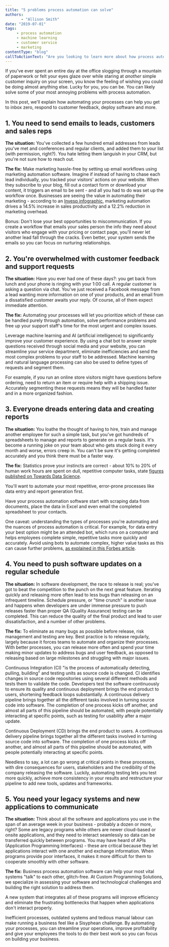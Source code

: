 ```yaml
---
title: "5 problems process automation can solve"
authors:
       - "Allison Smith"
date: "2019-07-01"
tags: 
     - process automation
     - machine learning
     - customer service
     - marketing
contentType: "blog"
callToActionText: "Are you looking to learn more about how process automation can solve problems in your business? We'd love to chat. Fill in the form below and we will be in touch."
---
```


If you've ever spent an entire day at the office slogging through a mountain of paperwork or felt your eyes glaze over while staring at  *another* simple customer inquiry on your screen, you know the feeling of wishing you could be doing almost anything else. Lucky for you, you can be. You can likely solve some of your most annoying problems with process automation.

In this post, we'll explain how automating your processes can help you get to inbox zero, respond to customer feedback, deploy software and more.

## 1. You need to send emails to leads, customers and sales reps

**The situation:** You've collected a few hundred email addresses from leads you've met and conferences and regular clients, and added them to your list (with permission, right?). You hate letting them languish in your CRM, but you're not sure how to reach out.

**The fix:** Make marketing hassle-free by setting up email workflows using marketing automation software. Imagine if instead of having to chase each lead individually, you tracked your visitors' actions on your website. When they subscribe to your blog, fill out a contact form or download your content, it triggers an email to be sent - and all you had to do was set up the workflow once. Businesses are seeing the value in automating their marketing - according to an [Invesp infographic](https://www.invespcro.com/blog/marketing-automation/), marketing automation drives a 14.5% increase in sales productivity and a 12.2% reduction in marketing overhead.

Bonus: Don't lose your best opportunities to miscommunication. If you create a workflow that emails your sales person the info they need about visitors who engage with your pricing or contact page, you'll never let another lead fall through the cracks. Even better, your system sends the emails so you can focus on nurturing relationships.

## 2. You're overwhelmed with customer feedback and support requests

**The situation:** Have you ever had one of these days?: you get back from lunch and your phone is ringing with your 1:00 call. A regular customer is asking a question via chat. You've just received a Facebook message from a lead wanting more information on one of your products, and an email from a dissatisfied customer awaits your reply. Of course, all of them expect immediate attention.

**The fix:** Automating your processes will let you prioritize which of these can be handled purely through automation, solve performance problems and free up your support staff's time for the most urgent and complex issues.

Leverage machine learning and AI (artificial intelligence) to significantly improve your customer experience. By using a chat bot to answer simple questions received through social media and your website, you can streamline your service department, eliminate inefficiencies and send the most complex problems to your staff to be addressed. Machine learning and natural language processing can also be used to define types of requests and segment them. 

For example, if you run an online store visitors might have questions before ordering, need to return an item or require help with a shipping issue. Accurately segmenting these requests means they will be handled faster and in a more organized fashion. 



## 3. Everyone dreads entering data and creating reports

**The situation:** You loathe the thought of having to hire, train and manage another employee for such a simple task, but you've got hundreds of spreadsheets to manage and reports to generate on a regular basis. It's become a running joke on your team about who gets stuck doing it every month and worse, errors creep in. You can't be sure it's getting completed accurately and you think there must be a faster way.

**The fix:** Statistics prove your instincts are correct - about 10% to 20% of human work hours are spent on dull, repetitive computer tasks, state [figures published on Towards Data Science](https://towardsdatascience.com/all-the-robotic-process-automation-rpa-stats-you-need-to-know-bcec22eaaad9).

 You'll want to automate your most repetitive, error-prone processes like data entry and report generation first. 

Have your process automation software start with scraping data from documents, place the data in Excel and even email the completed spreadsheet to your contacts.

One caveat: understanding the types of processes you're automating and the nuances of process automation is critical. For example, for data entry your best option might be an attended bot, which runs on a computer and helps employees complete simple, repetitive tasks more quickly and accurately. Avoid using bots to automate complex, higher value tasks as this can cause further problems, [as explained in this Forbes article](https://www.forbes.com/sites/cognitiveworld/2018/12/02/the-big-rpa-bubble/#480d945d68d9). 

## 4. You need to push software updates on a regular schedule

**The situation:** In software development, the race to release is real; you've got to beat the competition to the punch on the next great feature. Iterating quickly and releasing more often lead to less bugs than releasing on an infrequent timeline. Schedule pressure, or "time crunch" is another issue and happens when developers are under immense pressure to push releases faster than proper QA (Quality Assurance) testing can be completed. This can reduce the quality of the final product and lead to user dissatisfaction, and a number of other problems.

**The fix:** To eliminate as many bugs as possible before release, risk management and testing are key. Best practice is to release regularly, largely because it forces teams to automate and organize their processes. With better processes, you can release more often and spend your time making minor updates to address bugs and user feedback, as opposed to releasing based on large milestones and struggling with major issues. 

 Continuous Integration (CI) "is the process of automatically detecting, pulling, building" and testing units as source code is changed. CI identifies changes in source code repositories using several different methods and tests them to validate the code. Developers test the software continuously to ensure its quality and continuous deployment brings the end product to users, shortening feedback loops substantially. A continuous delivery pipeline brings together all the different tasks involved in turning source code into software. The completion of one process kicks off another, and almost all parts of this pipeline should be automated, with people potentially interacting at specific points, such as testing for usability after a major update.

Continuous Deployment (CD) brings the end product to users. A continuous delivery pipeline brings together all the different tasks involved in turning source code into software. The completion of one process kicks off another, and almost all parts of this pipeline should be automated, with people potentially interacting at specific points.

Needless to say, a lot can go wrong at critical points in these processes, with dire consequences for users, stakeholders and the credibility of the company releasing the software. Luckily, automating testing lets you test more quickly, achieve more consistency in your results and restructure your pipeline to add new tools, updates and frameworks.



## 5. You need your legacy systems and new applications to communicate

**The situation:** Think about all the software and applications you use in the span of an average week in your business - probably a dozen or more, right? Some are legacy programs while others are newer cloud-based or onsite applications, and they need to interact seamlessly so data can be transferred quickly between programs. You may have heard of APIs (Application Programming Interfaces) - these are critical because they let applications interact with one another and exchange information. When programs provide poor interfaces, it makes it more difficult for them to cooperate smoothly with other software. 

**The fix:** Business process automation software can help your most vital systems "talk" to each other, glitch-free. At Custom Programming Solutions, we specialize in assessing your software and technological challenges and building the right solution to address them. 

A new system that integrates all of these programs will improve efficiency and eliminate the frustrating bottlenecks that happen when applications don't interact properly.

Inefficient processes, outdated systems and tedious manual labour can make running a business feel like a Sisyphean challenge. By automating your processes, you can streamline your operations, improve profitability and give your employees the tools to do their best work so you can focus on building your business.



